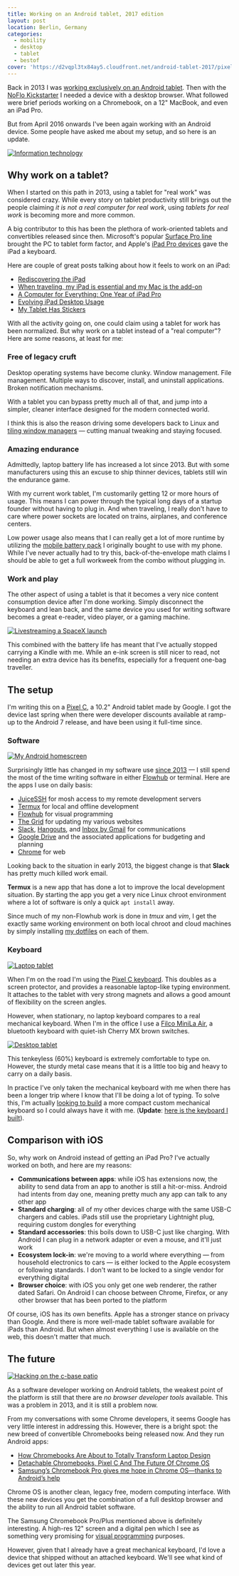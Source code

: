 ```yaml
---
title: Working on an Android tablet, 2017 edition
layout: post
location: Berlin, Germany
categories:
  - mobility
  - desktop
  - tablet
  - bestof
cover: 'https://d2vqpl3tx84ay5.cloudfront.net/android-tablet-2017/pixel_c_desktop.jpg'
---
```

Back in 2013 I was [working exclusively on an Android tablet](/blog/working-on-android/). Then with the [NoFlo Kickstarter](/blog/noflo-kickstarter-launch/) I needed a device with a desktop browser. What followed were brief periods working on a Chromebook, on a 12" MacBook, and even an iPad Pro.

But from April 2016 onwards I've been again working with an Android device. Some people have asked me about my setup, and so here is an update.

[![Information technology](https://d2vqpl3tx84ay5.cloudfront.net/android-tablet-2017/pixel_c_travelers_notebook_small.jpg)](https://d2vqpl3tx84ay5.cloudfront.net/android-tablet-2017/pixel_c_travelers_notebook.jpg)

## Why work on a tablet?

When I started on this path in 2013, using a tablet for "real work" was considered crazy. While every story on tablet productivity still brings out the people claiming _it is not a real computer for real work_, using _tablets for real work_ is becoming more and more common.

A big contributor to this has been the plethora of work-oriented tablets and convertibles released since then. Microsoft's popular [Surface Pro line](https://en.m.wikipedia.org/wiki/Microsoft_Surface) brought the PC to tablet form factor, and Apple's [iPad Pro devices](https://en.m.wikipedia.org/wiki/IPad_Pro) gave the iPad a keyboard.

Here are couple of great posts talking about how it feels to work on an iPad:

* [Rediscovering the iPad](http://mattgemmell.com/rediscovering-the-ipad/)
* [When traveling, my iPad is essential and my Mac is the add-on](http://www.macworld.com/article/3130710/ios/when-traveling-my-ipad-is-essential-and-my-mac-is-the-add-on.html)
* [A Computer for Everything: One Year of iPad Pro](https://www.macstories.net/stories/one-year-of-ipad-pro/)
* [Evolving iPad Desktop Usage](https://brooksreview.net/2016/12/evovling-ipad-desktop-usage/)
* [My Tablet Has Stickers](https://medium.learningbyshipping.com/my-tablet-has-stickers-8f7ab9022ebd#.vqpn9n2fi)

With all the activity going on, one could claim using a tablet for work has been normalized. But why work on a tablet instead of a "real computer"? Here are some reasons, at least for me:

### Free of legacy cruft

Desktop operating systems have become clunky. Window management. File management. Multiple ways to discover, install, and uninstall applications. Broken notification mechanisms.

With a tablet you can bypass pretty much all of that, and jump into a simpler, cleaner interface designed for the modern connected world.

I think this is also the reason driving some developers back to Linux and [tiling window managers](http://swaywm.org) &mdash; cutting manual tweaking and staying focused.


### Amazing endurance

Admittedly, laptop battery life has increased a lot since 2013. But with some manufacturers using this an excuse to ship thinner devices, tablets still win the endurance game.

With my current work tablet, I'm customarily getting 12 or more hours of usage. This means I can power through the typical long days of a startup founder without having to plug in. And when traveling, I really don't have to care where power sockets are located on trains, airplanes, and conference centers.

Low power usage also means that I can really get a lot of more runtime by utilizing the [mobile battery pack](http://www.macworld.com/article/3034575/hardware/anker-powercore-20100-review-a-top-performing-usb-c-battery-pack.html) I originally bought to use with my phone. While I've never actually had to try this, back-of-the-envelope math claims I should be able to get a full workweek from the combo without plugging in.

### Work and play

The other aspect of using a tablet is that it becomes a very nice content consumption device after I'm done working. Simply disconnect the keyboard and lean back, and the same device you used for writing software becomes a great e-reader, video player, or a gaming machine.

[![Livestreaming a SpaceX launch](https://d2vqpl3tx84ay5.cloudfront.net/android-tablet-2017/pixel_c_spacex_small.jpg)](https://d2vqpl3tx84ay5.cloudfront.net/android-tablet-2017/pixel_c_spacex.jpg)

This combined with the battery life has meant that I've actually stopped carrying a Kindle with me. While an e-ink screen is still nicer to read, not needing an extra device has its benefits, especially for a frequent one-bag traveller.

## The setup

I'm writing this on a [Pixel C](https://en.m.wikipedia.org/wiki/Pixel_C), a 10.2" Android tablet made by Google. I got the device last spring when there were developer discounts available at ramp-up to the Android 7 release, and have been using it full-time since.

### Software

[![My Android homescreen](https://d2vqpl3tx84ay5.cloudfront.net/android-tablet-2017/android_homescreen_2017_small.png)](https://d2vqpl3tx84ay5.cloudfront.net/android-tablet-2017/android_homescreen_2017.png)

Surprisingly little has changed in my software use [since 2013](/blog/working-on-android/) &mdash; I still spend the most of the time writing software in either [Flowhub](https://flowhub.io) or terminal. Here are the apps I use on daily basis:

* [JuiceSSH](https://play.google.com/store/apps/details?id=com.sonelli.juicessh) for mosh access to my remote development servers
* [Termux](https://play.google.com/store/apps/details?id=com.termux) for local and offline development
* [Flowhub](https://flowhub.io) for visual programming
* [The Grid](https://play.google.com/store/apps/details?id=io.thegrid.app) for updating my various websites
* [Slack](https://play.google.com/store/apps/details?id=com.Slack), [Hangouts](https://play.google.com/store/apps/details?id=com.google.android.talk), and [Inbox by Gmail](https://play.google.com/store/apps/details?id=com.google.android.apps.inbox) for communications
* [Google Drive](https://play.google.com/store/apps/details?id=com.google.android.apps.docs) and the associated applications for budgeting and planning
* [Chrome](https://play.google.com/store/apps/details?id=com.android.chrome) for web

Looking back to the situation in early 2013, the biggest change is that **Slack** has pretty much killed work email.

**Termux** is a new app that has done a lot to improve the local development situation. By starting the app you get a very nice Linux chroot environment where a lot of software is only a quick `apt install` away.

Since much of my non-Flowhub work is done in _tmux_ and _vim_, I get the exactly same working environment on both local chroot and cloud machines by simply installing [my dotfiles](https://github.com/bergie/dotfiles) on each of them.

### Keyboard

[![Laptop tablet](https://d2vqpl3tx84ay5.cloudfront.net/android-tablet-2017/pixel_c_laptop_small.jpg)](https://d2vqpl3tx84ay5.cloudfront.net/android-tablet-2017/pixel_c_laptop.jpg)

When I'm on the road I'm using the [Pixel C keyboard](http://www.anandtech.com/show/9972/the-google-pixel-c-review/7). This doubles as a screen protector, and provides a reasonable laptop-like typing environment. It attaches to the tablet with very strong magnets and allows a good amount of flexibility on the screen angles.

However, when stationary, no laptop keyboard compares to a real mechanical keyboard. When I'm in the office I use a [Filco MiniLa Air](http://www.cultofmac.com/290750/filco-minila-air-bluetooth-keyboard-review/), a bluetooth keyboard with quiet-ish Cherry MX brown switches.

[![Desktop tablet](https://d2vqpl3tx84ay5.cloudfront.net/android-tablet-2017/pixel_c_desktop_small.jpg)](https://d2vqpl3tx84ay5.cloudfront.net/android-tablet-2017/pixel_c_desktop.jpg)

This tenkeyless (60%) keyboard is extremely comfortable to type on. However, the sturdy metal case means that it is a little too big and heavy to carry on a daily basis.

In practice I've only taken the mechanical keyboard with me when there has been a longer trip where I know that I'll be doing a lot of typing. To solve this, I'm actually [looking to build](https://www.instagram.com/p/BP0lNxJDng_/?taken-by=henribergius) a more compact custom mechanical keyboard so I could always have it with me. (**Update**: [here is the keyboard I built](http://bergie.iki.fi/blog/atreus-build-log/)).

## Comparison with iOS

So, why work on Android instead of getting an iPad Pro? I've actually worked on both, and here are my reasons:

* **Communications between apps**: while iOS has extensions now, the ability to send data from an app to another is still a hit-or-miss. Android had intents from day one, meaning pretty much any app can talk to any other app
* **Standard charging**: all of my other devices charge with the same USB-C chargers and cables. iPads still use the proprietary Lightnight plug, requiring custom dongles for everything
* **Standard accessories**: this boils down to USB-C just like charging. With Android I can plug in a network adapter or even a mouse, and it'll just work
* **Ecosystem lock-in**: we're moving to a world where everything &mdash; from household electronics to cars &mdash; is either locked to the Apple ecosystem or following standards. I don't want to be locked to a single vendor for everything digital
* **Browser choice**: with iOS you only get one web renderer, the rather dated Safari. On Android I can choose between Chrome, Firefox, or any other browser that has been ported to the platform

Of course, iOS has its own benefits. Apple has a stronger stance on privacy than Google. And there is more well-made tablet software available for iPads than Android. But when almost everything I use is available on the web, this doesn't matter that much.

## The future

[![Hacking on the c-base patio](https://d2vqpl3tx84ay5.cloudfront.net/android-tablet-2017/pixel_c_cbase_small.jpg)](https://d2vqpl3tx84ay5.cloudfront.net/android-tablet-2017/pixel_c_cbase.jpg)

As a software developer working on Android tablets, the weakest point of the platform is still that there are _no browser developer tools_ available. This was a problem in 2013, and it is still a problem now.

From my conversations with some Chrome developers, it seems Google has very little interest in addressing this. However, there is a bright spot: the new breed of convertible Chromebooks being released now. And they run Android apps:

* [How Chromebooks Are About to Totally Transform Laptop Design](https://www.wired.com/2016/09/chromebooks-totally-transform-laptop-design/)
* [Detachable Chromebooks, Pixel C And The Future Of Chrome OS](https://chromeunboxed.com/detachable-chromebooks-pixel-c-and-the-future-of-chrome-os/)
* [Samsung’s Chromebook Pro gives me hope in Chrome OS&mdash;thanks to Android’s help](https://arstechnica.com/gadgets/2017/02/samsungs-chromebook-pro-a-thoughtful-marriage-of-android-and-chrome-os/)

Chrome OS is another clean, legacy free, modern computing interface. With these new devices you get the combination of a full desktop browser and the ability to run all Android tablet software.

The Samsung Chromebook Pro/Plus mentioned above is definitely interesting. A high-res 12" screen and a digital pen which I see as something very promising for [visual programming](https://flowhub.io) purposes.

However, given that I already have a great mechanical keyboard, I'd love a device that shipped without an attached keyboard. We'll see what kind of devices get out later this year.
